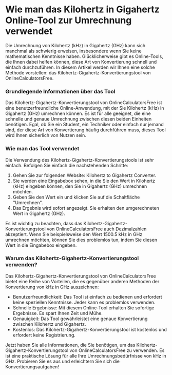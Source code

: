Wie man das Kilohertz in Gigahertz Online-Tool zur Umrechnung verwendet
=======================================================================

Die Umrechnung von Kilohertz (kHz) in Gigahertz (GHz) kann sich manchmal als schwierig erweisen, insbesondere wenn Sie keine mathematischen Kenntnisse haben. Glücklicherweise gibt es Online-Tools, die Ihnen dabei helfen können, diese Art von Konvertierung schnell und einfach durchzuführen. In diesem Artikel werden wir Ihnen eine solche Methode vorstellen: das Kilohertz-Gigahertz-Konvertierungstool von OnlineCalculatorsFree.

### Grundlegende Informationen über das Tool

Das Kilohertz-Gigahertz-Konvertierungstool von OnlineCalculatorsFree ist eine benutzerfreundliche Online-Anwendung, mit der Sie Kilohertz (kHz) in Gigahertz (GHz) umrechnen können. Es ist für alle geeignet, die eine schnelle und genaue Umrechnung zwischen diesen beiden Einheiten benötigen. Egal, ob Sie ein Student, ein Techniker oder einfach nur jemand sind, der diese Art von Konvertierung häufig durchführen muss, dieses Tool wird Ihnen sicherlich von Nutzen sein.

### Wie man das Tool verwendet

Die Verwendung des Kilohertz-Gigahertz-Konvertierungstools ist sehr einfach. Befolgen Sie einfach die nachstehenden Schritte:

1. Gehen Sie zur folgenden Website: Kilohertz to Gigahertz Converter.
2. Sie werden eine Eingabebox sehen, in die Sie den Wert in Kilohertz (kHz) eingeben können, den Sie in Gigahertz (GHz) umrechnen möchten.
3. Geben Sie den Wert ein und klicken Sie auf die Schaltfläche "Umrechnen".
4. Das Ergebnis wird sofort angezeigt. Sie erhalten den umgerechneten Wert in Gigahertz (GHz).

Es ist wichtig zu beachten, dass das Kilohertz-Gigahertz-Konvertierungstool von OnlineCalculatorsFree auch Dezimalzahlen akzeptiert. Wenn Sie beispielsweise den Wert 1500.5 kHz in GHz umrechnen möchten, können Sie dies problemlos tun, indem Sie diesen Wert in die Eingabebox eingeben.

### Warum das Kilohertz-Gigahertz-Konvertierungstool verwenden?

Das Kilohertz-Gigahertz-Konvertierungstool von OnlineCalculatorsFree bietet eine Reihe von Vorteilen, die es gegenüber anderen Methoden der Konvertierung von kHz in GHz auszeichnen:

- Benutzerfreundlichkeit: Das Tool ist einfach zu bedienen und erfordert keine speziellen Kenntnisse. Jeder kann es problemlos verwenden.
- Schnelle Ergebnisse: Mit diesem Online-Tool erhalten Sie sofortige Ergebnisse. Es spart Ihnen Zeit und Mühe.
- Genauigkeit: Das Tool gewährleistet eine genaue Konvertierung zwischen Kilohertz und Gigahertz.
- Kostenlos: Das Kilohertz-Gigahertz-Konvertierungstool ist kostenlos und erfordert keine Registrierung.

Jetzt haben Sie alle Informationen, die Sie benötigen, um das Kilohertz-Gigahertz-Konvertierungstool von OnlineCalculatorsFree zu verwenden. Es ist eine praktische Lösung für alle Ihre Umrechnungsbedürfnisse von kHz in GHz. Probieren Sie es aus und erleichtern Sie sich die Konvertierungsaufgaben!
